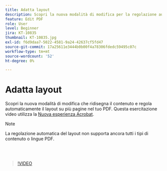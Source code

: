 ```yaml
---
title: Adatta layout
description: Scopri la nuova modalità di modifica per la regolazione automatica dei contenuti
feature: Edit PDF
role: User
level: Beginner
jira: KT-10835
thumbnail: KT-10835.jpg
exl-id: f6d9daa7-5022-4581-9a24-42637cf5fd47
source-git-commit: 17a25611e3444b0b00f4a78306fdedc59495c07c
workflow-type: tm+mt
source-wordcount: '52'
ht-degree: 0%

---
```


# Adatta layout

Scopri la nuova modalità di modifica che ridisegna il contenuto e regola automaticamente il layout su più pagine nel tuo PDF. Questa esercitazione video utilizza la [Nuova esperienza Acrobat](new-workspace.md).

>[!NOTE]
>
>La regolazione automatica del layout non supporta ancora tutti i tipi di contenuto o lingue PDF.

<br> 

>[!VIDEO](https://video.tv.adobe.com/v/3441228?quality=12&learn=on&hidetitle=true&captions=ita)
